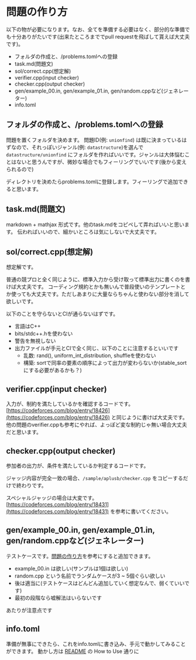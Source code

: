 # 問題の作り方

以下の物が必要になります。なお、全てを準備する必要はなく、部分的な準備でも十分ありがたいです(出来たところまででpull requestを飛ばして貰えば大丈夫です)。

- フォルダの作成と、/problems.tomlへの登録
- task.md(問題文)
- sol/correct.cpp(想定解)
- verifier.cpp(input checker)
- checker.cpp(output checker)
- gen/example_00.in, gen/example_01.in, gen/random.cppなど(ジェネレーター)
- info.toml

## フォルダの作成と、/problems.tomlへの登録

問題を置くフォルダを決めます。
問題ID(例: `unionfind`) は既に決まっているはずなので、それっぽいジャンル(例: `datastructure`)を選んで
`datastructure/unionfind` にフォルダを作ればいいです。ジャンルは大体悩むことはないと思うんですが、微妙な場合でもフィーリングでいいです(後から変えられるので)

ディレクトリを決めたらproblems.tomlに登録します。フィーリングで追加できると思います。

## task.md(問題文)

markdown + mathjax 形式です。他のtask.mdをコピペして弄ればいいと思います。
伝わればいいので、細かいところは気にしないで大丈夫です。

## sol/correct.cpp(想定解)

想定解です。

普通の競プロと全く同じように、標準入力から受け取って標準出力に書くのを書けば大丈夫です。
コーディング規約とかも無いんで普段使いのテンプレートとか使っても大丈夫です。ただしあまりに大量ならちゃんと使わない部分を消して欲しいです。

以下のことを守らないとCIが通らないはずです。

- 言語はC++
- bits/stdc++.hを使わない
- 警告を無視しない
- 出力ファイルが手元とCIで全く同じ、以下のことに注意するといいです
  - 乱数: rand(), uniform_int_distribution, shuffleを使わない
  - 構築: sortで同率の要素の順序によって出力が変わらないか(stable_sortにする必要があるかも？)

## verifier.cpp(input checker)

入力が、制約を満たしているかを確認するコードです。
[https://codeforces.com/blog/entry/18426](https://codeforces.com/blog/entry/18426) と同じように書けば大丈夫です。
他の問題のverifier.cppも参考にやれば、よっぽど変な制約じゃ無い場合大丈夫だと思います。

## checker.cpp(output checker)

参加者の出力が、条件を満たしているか判定するコードです。

ジャッジ内容が完全一致の場合、`/sample/aplusb/checker.cpp` をコピーするだけで終わりです。

スペシャルジャッジの場合は大変です。[https://codeforces.com/blog/entry/18431](https://codeforces.com/blog/entry/18431) を参考に書いてください。

## gen/example_00.in, gen/example_01.in, gen/random.cppなど(ジェネレーター)

テストケースです。[問題の作り方](generator.md)を参考にすると追加できます。

- example_00.in は欲しい(サンプルは1個は欲しい)
- random.cpp という名前でランダムケースが3 ~ 5個ぐらい欲しい
- 後は適当に(テストケースはどんどん追加していく想定なんで、弱くていいです)
- 最初の段階なら嘘解法はいらないです

あたりが注意点です

## info.toml

準備が無事にできたら、これをinfo.tomlに書き込み、手元で動かしてみることができます。
動かし方は [README](../README.md) の How to Use 通りに
